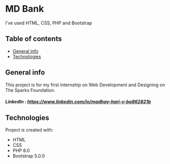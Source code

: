 # MD Bank

I've used HTML, CSS, PHP and Bootstrap
## Table of contents
* [General info](#general-info)
* [Technologies](#technologies)

## General info
This project is for my first internship on Web Development and Designing on The Sparks Foundation. 
##### LinkedIn : https://www.linkedin.com/in/madhav-hari-v-ba862821b
	
## Technologies
Project is created with:
* HTML
* CSS
* PHP 8.0
* Bootstrap 5.0.0
	
